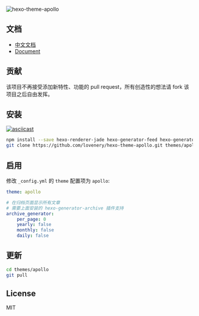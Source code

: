 ![hexo-theme-apollo](https://cloud.githubusercontent.com/assets/9530963/13026956/08e76eca-d277-11e5-8bfc-2e80cea20a0d.png)

## 文档

- [中文文档](https://github.com/pinggod/hexo-theme-apollo/blob/master/doc%2Fdoc-zh.md)
- [Document](https://github.com/pinggod/hexo-theme-apollo/blob/master/doc%2Fdoc-en.md)

## 贡献

该项目不再接受添加新特性、功能的 pull request，所有创造性的想法请 fork 该项目之后自由发挥。

## 安装

[![asciicast](https://asciinema.org/a/emrvroa9054hz6k8ise0uxh2u.png)](https://asciinema.org/a/emrvroa9054hz6k8ise0uxh2u)

``` bash
npm install --save hexo-renderer-jade hexo-generator-feed hexo-generator-sitemap hexo-browsersync hexo-generator-archive
git clone https://github.com/lovenery/hexo-theme-apollo.git themes/apollo
```

## 启用

修改 `_config.yml` 的 `theme` 配置项为 `apollo`:

```yaml
theme: apollo

# 在归档页面显示所有文章
# 需要上面安装的 hexo-generator-archive 插件支持
archive_generator:
    per_page: 0
    yearly: false
    monthly: false
    daily: false
```

## 更新

``` bash
cd themes/apollo 
git pull
```

## License

MIT
